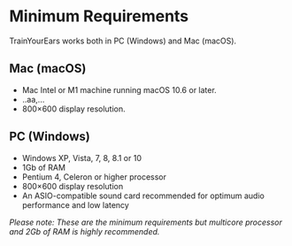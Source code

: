 # Minimum Requirements

TrainYourEars works both in PC \(Windows\) and Mac \(macOS\).

## Mac \(macOS\)

* Mac Intel or M1 machine running macOS 10.6 or later.
* ..aa,...
* 800×600 display resolution.

## PC \(Windows\)

* Windows XP, Vista, 7, 8, 8.1 or 10
* 1Gb of RAM
* Pentium 4, Celeron or higher processor
* 800×600 display resolution
* An ASIO-compatible sound card recommended for optimum audio performance and low latency

_Please note: These are the minimum requirements but multicore processor and 2Gb of RAM is highly recommended._

